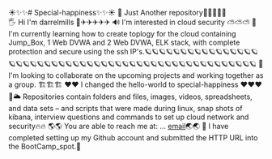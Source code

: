 ☀✨✨# Special-happiness✨✨☀
🚂  Just Another repository🚋🚋🚡🚊🚝  
🖐    Hi I'm darrelmills 🛫✈✈✈✈✈
🔊    I'm interested in cloud security ⛅⛅⛅ 
🎨    I'm currently learning how to create toplogy for the cloud containing Jump_Box, 1 Web DVWA and 2 Web DVWA, ELK stack,
      with complete protection and secure using the ssh IP's.🪐🪐🪐🪐🪐🪐🪐🪐🪐🪐🪐🪐🪐🪐🪐🪐🪐🪐🪐🪐🪐🪐🪐🪐🪐🪐🪐🪐🪐🪐🪐🪐🪐🪐🪐🪐🪐🪐🪐🪐🪐🪐🪐🪐🪐🪐🪐🪐🪐🪐🪐
🎪    I'm looking to collaborate on the upcoming projects and working together as a group. 🏗🏗🏗
❤❤   I changed the hello-world to special-happiness ❤❤❤   
💌🌥  Repositories contain folders and files, images, videos, spreadsheets, and data sets – and scripts that were made during linux, snap shots of kibana, interview questions and       commands to set up cloud network and security🔥🔥 
🌎🌎  You are able to reach me at: ... [email](darrelmills17@yahoo.com)🌏🌏
🏰    I have completed setting up my Github account and submitted the HTTP URL into the BootCamp_spot.🏰
